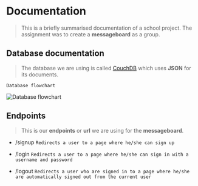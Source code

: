 Documentation
=============

> This is a briefly summarised documentation of a school project. The assignment was to create a **messageboard** as a group.

Database documentation
------------------------------

> The database we are using is called [CouchDB](http://couchdb.apache.org/) which uses **JSON** for its documents.

    Database flowchart

![Database flowchart](http://i.imgur.com/juEQaoA.png)

Endpoints
------------

> This is our **endpoints** or **url** we are using for the **messageboard**.

 - /signup `Redirects a user to a page where he/she can sign up`

 - /login `Redirects a user to a page where he/she can sign in with a username and password`

 - /logout `Redirects a user who are signed in to a page where he/she are automatically signed out from the current user`




